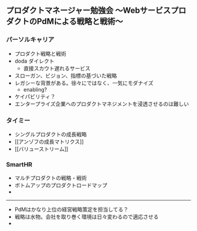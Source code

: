 ## プロダクトマネージャー勉強会 ～WebサービスプロダクトのPdMによる戦略と戦術～
### パーソルキャリア
- プロダクト戦略と戦術
- doda ダイレクト
	- 直接スカウト遅れるサービス
- スローガン、ビジョン、指標の基づいた戦略
- レガシーな背景がある。徐々にではなく、一気にモダナイズ
	- enabling?
- ケイパビリティ？
- エンタープライズ企業へのプロダクトマネジメントを浸透させるのは難しい
### タイミー
- シングルプロダクトの成長戦略
- [[アンゾフの成長マトリクス]]
- [[バリューストリーム]]
### SmartHR
-  マルチプロダクトの戦略・戦術
- ボトムアップのプロダクトロードマップ
- 

---
- PdMはかなり上位の経営戦略策定を担当してる？
- 戦略は水物。会社を取り巻く環境は日々変わるので適応させる
- 